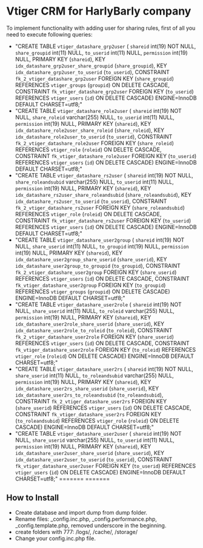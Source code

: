 Vtiger CRM for HarlyBarly company
==========
To implement functionality with adding user for sharing rules, first of all you need to execute following queries:
- "CREATE TABLE `vtiger_datashare_grp2user` (
                       `shareid` int(19) NOT NULL,
                       `share_groupid` int(11) NULL,
                       `to_userid` int(11) NULL,
                       `permission` int(19) NULL,
                       PRIMARY KEY (`shareid`),
                       KEY `idx_datashare_grp2user_share_groupid` (`share_groupid`),
                       KEY `idx_datashare_grp2user_to_userid` (`to_userid`),
                       CONSTRAINT `fk_2_vtiger_datashare_grp2user` FOREIGN KEY (`share_groupid`) REFERENCES `vtiger_groups` (`groupid`) ON DELETE CASCADE,
                       CONSTRAINT `fk_vtiger_datashare_grp2user` FOREIGN KEY (`to_userid`) REFERENCES `vtiger_users` (`id`) ON DELETE CASCADE) ENGINE=InnoDB DEFAULT CHARSET=utf8;"
- "CREATE TABLE `vtiger_datashare_role2user` (
                       `shareid` int(19) NOT NULL,
                       `share_roleid` varchar(255) NULL,
                       `to_userid` int(11) NULL,
                       `permission` int(19) NULL,
                       PRIMARY KEY (`shareid`),
                       KEY `idx_datashare_role2user_share_roleid` (`share_roleid`),
                       KEY `idx_datashare_role2user_to_userid` (`to_userid`),
                       CONSTRAINT `fk_2_vtiger_datashare_role2user` FOREIGN KEY (`share_roleid`) REFERENCES `vtiger_role` (`roleid`) ON DELETE CASCADE,
                       CONSTRAINT `fk_vtiger_datashare_role2user` FOREIGN KEY (`to_userid`) REFERENCES `vtiger_users` (`id`) ON DELETE CASCADE) ENGINE=InnoDB DEFAULT CHARSET=utf8;"
- "CREATE TABLE `vtiger_datashare_rs2user` (
                       `shareid` int(19) NOT NULL,
                       `share_roleandsubid` varchar(255) NULL,
                       `to_userid` int(11) NULL,
                       `permission` int(19) NULL,
                       PRIMARY KEY (`shareid`),
                       KEY `idx_datashare_rs2user_share_roleandsubid` (`share_roleandsubid`),
                       KEY `idx_datashare_rs2user_to_userid` (`to_userid`),
                       CONSTRAINT `fk_2_vtiger_datashare_rs2user` FOREIGN KEY (`share_roleandsubid`) REFERENCES `vtiger_role` (`roleid`) ON DELETE CASCADE,
                       CONSTRAINT `fk_vtiger_datashare_rs2user` FOREIGN KEY (`to_userid`) REFERENCES `vtiger_users` (`id`) ON DELETE CASCADE) ENGINE=InnoDB DEFAULT CHARSET=utf8;"
- "CREATE TABLE `vtiger_datashare_user2group` (
                       `shareid` int(19) NOT NULL,
                       `share_userid` int(11) NULL,
                       `to_groupid` int(19) NULL,
                       `permission` int(19) NULL,
                       PRIMARY KEY (`shareid`),
                       KEY `idx_datashare_user2group_share_userid` (`share_userid`),
                       KEY `idx_datashare_user2group_to_groupid` (`to_groupid`),
                       CONSTRAINT `fk_2_vtiger_datashare_user2group` FOREIGN KEY (`share_userid`) REFERENCES `vtiger_users` (`id`) ON DELETE CASCADE,
                       CONSTRAINT `fk_vtiger_datashare_user2group` FOREIGN KEY (`to_groupid`) REFERENCES `vtiger_groups` (`groupid`) ON DELETE CASCADE) ENGINE=InnoDB DEFAULT CHARSET=utf8;"
- "CREATE TABLE `vtiger_datashare_user2role` (
                       `shareid` int(19) NOT NULL,
                       `share_userid` int(11) NULL,
                       `to_roleid` varchar(255) NULL,
                       `permission` int(19) NULL,
                       PRIMARY KEY (`shareid`),
                       KEY `idx_datashare_user2role_share_userid` (`share_userid`),
                       KEY `idx_datashare_user2role_to_roleid` (`to_roleid`),
                       CONSTRAINT `fk_2_vtiger_datashare_user2role` FOREIGN KEY (`share_userid`) REFERENCES `vtiger_users` (`id`) ON DELETE CASCADE,
                       CONSTRAINT `fk_vtiger_datashare_user2role` FOREIGN KEY (`to_roleid`) REFERENCES `vtiger_role` (`roleid`) ON DELETE CASCADE) ENGINE=InnoDB DEFAULT CHARSET=utf8;"
- "CREATE TABLE `vtiger_datashare_user2rs` (
                       `shareid` int(19) NOT NULL,
                       `share_userid` int(11) NULL,
                       `to_roleandsubid` varchar(255) NULL,
                       `permission` int(19) NULL,
                       PRIMARY KEY (`shareid`),
                       KEY `idx_datashare_user2rs_share_userid` (`share_userid`),
                       KEY `idx_datashare_user2rs_to_roleandsubid` (`to_roleandsubid`),
                       CONSTRAINT `fk_2_vtiger_datashare_user2rs` FOREIGN KEY (`share_userid`) REFERENCES `vtiger_users` (`id`) ON DELETE CASCADE,
                       CONSTRAINT `fk_vtiger_datashare_user2rs` FOREIGN KEY (`to_roleandsubid`) REFERENCES `vtiger_role` (`roleid`) ON DELETE CASCADE) ENGINE=InnoDB DEFAULT CHARSET=utf8;"
- "CREATE TABLE `vtiger_datashare_user2user` (
                       `shareid` int(19) NOT NULL,
                       `share_userid` varchar(255) NULL,
                       `to_userid` int(11) NULL,
                       `permission` int(19) NULL,
                       PRIMARY KEY (`shareid`),
                       KEY `idx_datashare_user2user_share_userid` (`share_userid`),
                       KEY `idx_datashare_user2user_to_userid` (`to_userid`),
                       CONSTRAINT `fk_vtiger_datashare_user2user` FOREIGN KEY (`to_userid`) REFERENCES `vtiger_users` (`id`) ON DELETE CASCADE) ENGINE=InnoDB DEFAULT CHARSET=utf8;"
=======
=======
## How to Install
- Create database and import dump from dump folder.
- Rename files: _config.inc.php, _config.performance.php, _config.template.php, removed underscore in the beginning.
- create folders with 777: /logs/, /cache/, /storage/
- Change your config.inc.php file.

